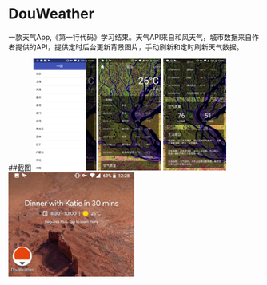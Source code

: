 # DouWeather
一款天气App,《第一行代码》学习结果。天气API来自和风天气，城市数据来自作者提供的API，提供定时后台更新背景图片，手动刷新和定时刷新天气数据。

##截图
<img src="https://github.com/SteveJChao/DouWeather/blob/master/Screenshot/drawer.png" width="25%" height="25%" />
<img src="https://github.com/SteveJChao/DouWeather/blob/master/Screenshot/weather1.png" width="25%" height="25%" />
<img src="https://github.com/SteveJChao/DouWeather/blob/master/Screenshot/weather2.png" width="25%" height="25%" />
<img src="https://github.com/SteveJChao/DouWeather/blob/master/Screenshot/icon.png" width="50%" height="50%" />
